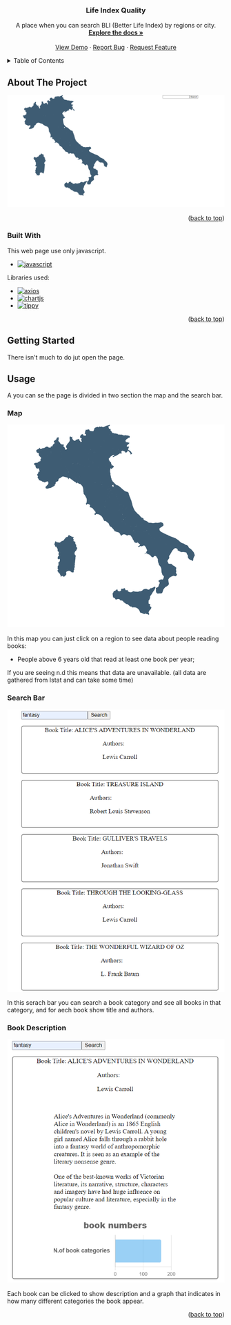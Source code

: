<a name="readme-top"></a>


<div align="center">
  

  <h3 align="center">Life Index Quality</h3>

  <p align="center">
    A place when you can search BLI (Better Life Index) by regions or city. 
    <br />
    <a href="https://github.com/DoublEffe/life-quality"><strong>Explore the docs »</strong></a>
    <br />
    <br />
    <a href="https://life-quality-index.web.app/">View Demo</a>
    ·
    <a href="https://github.com/DoublEffe/life-quality/issues">Report Bug</a>
    ·
    <a href="https://github.com/DoublEffe/life-quality/issues">Request Feature</a>
  </p>
</div>



<!-- TABLE OF CONTENTS -->
<details>
  <summary>Table of Contents</summary>
  <ol>
    <li>
      <a href="#about-the-project">About The Project</a>
      <ul>
        <li><a href="#built-with">Built With</a></li>
      </ul>
    </li>
    <li>
      <a href="#getting-started">Getting Started</a>
    </li>
    <li>
      <a href="#usage">Usage</a>
      <ul>
        <li><a href="#map">Map</a></li>
        <li><a href="#search-Bar">Search Bar</a></li>
        <li><a href="#book-Description">Book Description</a></li>
      </ul>
    </li> 
  </ol>
</details>



<!-- ABOUT THE PROJECT -->
## About The Project

![Page Screen Shot](https://github.com/DoublEffe/educations/blob/main/screenshoots/all.png)



<p align="right">(<a href="#readme-top">back to top</a>)</p>



### Built With

This web page use only javascript.

* [![javascript][javascript]][javascript-url]<br />

Libraries used:

  * [![axios][axios]][axios-url]
  * [![chartjs][chartjs]][chartjs-url]
  * [![tippy][tippy]][tippy-url]

<p align="right">(<a href="#readme-top">back to top</a>)</p>



<!-- GETTING STARTED -->
## Getting Started

There isn't much to do jut open the page.


<!-- USAGE EXAMPLES -->
## Usage

A you can se the page is divided in two section the map and the search bar.

### Map

![Map Screen Shot](https://github.com/DoublEffe/educations/blob/main/screenshoots/map.png)

In this map you can just click on a region to see data about people reading books: 
  - People above 6 years old that read at least one book per year;
  
If you are seeing n.d this means that data are unavailable.
(all data are gathered from Istat and can take some time)

### Search Bar

![Search Bar Screen Shot](https://github.com/DoublEffe/educations/blob/main/screenshoots/search.png)

In this serach bar you can search a book category and see all books in that category, and for aech book show title and authors.

### Book Description

![Search Result](https://github.com/DoublEffe/educations/blob/main/screenshoots/searchplus.png)

Each book can be clicked to show description and a graph that indicates in how many different categories the book appear.
  


<p align="right">(<a href="#readme-top">back to top</a>)</p>



<!--variables-->
[javascript]: https://img.shields.io/badge/Javascript-grey?style=for-the-badge&logo=javascript
[axios]: https://img.shields.io/badge/Axios-grey?style=for-the-badge&logo=axios
[chartjs]: https://img.shields.io/badge/Chart.js-grey?style=for-the-badge&logo=chart.js
[tippy]: https://img.shields.io/badge/Tippy-grey?style=for-the-badge&logo=tippy
[javascript-url]: https://www.javascript.com/
[axios-url]: https://axios-http.com/docs/intro
[chartjs-url]: https://www.chartjs.org/
[tippy-url]: https://atomiks.github.io/tippyjs/


